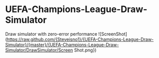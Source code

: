 # UEFA-Champions-League-Draw-Simulator
Draw simulator with zero-error performance
![ScreenShot](https://raw.github.com/{Steveisno1}/{UEFA-Champions-League-Draw-Simulator}/{master}/{UEFA-Champions-League-Draw-Simulator/DrawSimulator/Screen Shot.png})
